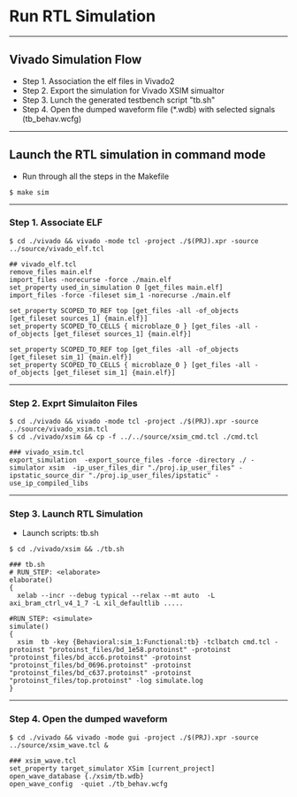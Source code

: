 # Run RTL Simulation

---
## Vivado Simulation Flow

* Step 1. Association the elf files in Vivado2
* Step 2. Export the simulation for Vivado XSIM simualtor
* Step 3. Lunch the generated testbench script "tb.sh"
* Step 4. Open the dumped waveform file (*.wdb) with selected signals (tb_behav.wcfg)

---
## Launch the RTL simulation in command mode
* Run through all the steps in the Makefile
```
$ make sim
```

---
### Step 1. Associate ELF
```
$ cd ./vivado && vivado -mode tcl -project ./$(PRJ).xpr -source ../source/vivado_elf.tcl

## vivado_elf.tcl
remove_files main.elf
import_files -norecurse -force ./main.elf
set_property used_in_simulation 0 [get_files main.elf]
import_files -force -fileset sim_1 -norecurse ./main.elf

set_property SCOPED_TO_REF top [get_files -all -of_objects [get_fileset sources_1] {main.elf}]
set_property SCOPED_TO_CELLS { microblaze_0 } [get_files -all -of_objects [get_fileset sources_1] {main.elf}]

set_property SCOPED_TO_REF top [get_files -all -of_objects [get_fileset sim_1] {main.elf}]
set_property SCOPED_TO_CELLS { microblaze_0 } [get_files -all -of_objects [get_fileset sim_1] {main.elf}]
```

---
### Step 2. Exprt Simulaiton Files
```
$ cd ./vivado && vivado -mode tcl -project ./$(PRJ).xpr -source ../source/vivado_xsim.tcl
$ cd ./vivado/xsim && cp -f ../../source/xsim_cmd.tcl ./cmd.tcl

### vivado_xsim.tcl
export_simulation  -export_source_files -force -directory ./ -simulator xsim  -ip_user_files_dir "./proj.ip_user_files" -ipstatic_source_dir "./proj.ip_user_files/ipstatic" -use_ip_compiled_libs

```

---
### Step 3. Launch RTL Simulation
* Launch scripts: tb.sh
```
$ cd ./vivado/xsim && ./tb.sh

### tb.sh
# RUN_STEP: <elaborate>
elaborate()
{
  xelab --incr --debug typical --relax --mt auto  -L axi_bram_ctrl_v4_1_7 -L xil_defaultlib .....

#RUN_STEP: <simulate>
simulate()
{
  xsim  tb -key {Behavioral:sim_1:Functional:tb} -tclbatch cmd.tcl -protoinst "protoinst_files/bd_1e58.protoinst" -protoinst "protoinst_files/bd_acc6.protoinst" -protoinst "protoinst_files/bd_0696.protoinst" -protoinst "protoinst_files/bd_c637.protoinst" -protoinst "protoinst_files/top.protoinst" -log simulate.log
}

```


---
### Step 4. Open the dumped waveform

```
$ cd ./vivado && vivado -mode gui -project ./$(PRJ).xpr -source ../source/xsim_wave.tcl &

### xsim_wave.tcl
set_property target_simulator XSim [current_project]
open_wave_database {./xsim/tb.wdb}
open_wave_config  -quiet ./tb_behav.wcfg
```


